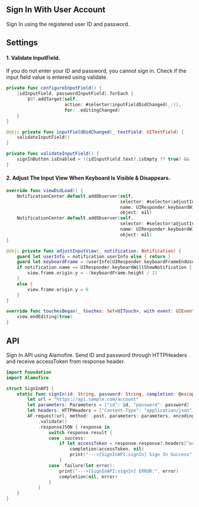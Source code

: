 ## Sign In With User Account
Sign In using the registered user ID and password.

## Settings

#### 1. Validate InputField.
If you do not enter your ID and password, you cannot sign in. Check if the input field value is entered using validate.

```swift
private func configureInputField() {
    [idInputField, passwordInputField].forEach {
        $0?.addTarget(self,
                      action: #selector(inputFieldDidChanged(_:)),
                      for: .editingChanged)
    }
}

@objc private func inputFieldDidChanged(_ textField: UITextField) {
    validateInputField()
}

private func validateInputField() {
    signInButton.isEnabled = !(idInputField.text?.isEmpty ?? true) && !(passwordInputField.text?.isEmpty ?? true)
}
```

#### 2. Adjust The Input View When Keyboard Is Visible & Disappears.
```swift
override func viewDidLoad() {
    NotificationCenter.default.addObserver(self,
                                           selector: #selector(adjustInputView(_:)),
                                           name: UIResponder.keyboardWillShowNotification,
                                           object: nil)
    NotificationCenter.default.addObserver(self,
                                           selector: #selector(adjustInputView(_:)),
                                           name: UIResponder.keyboardWillHideNotification,
                                           object: nil)
}

@objc private func adjustInputView(_ notification: Notification) {
    guard let userInfo = notification.userInfo else { return }
    guard let keyboardFrame = (userInfo[UIResponder.keyboardFrameEndUserInfoKey] as? NSValue)?.cgRectValue else { return }
    if notification.name == UIResponder.keyboardWillShowNotification {
        view.frame.origin.y = -(keyboardFrame.height / 2)
    }
    else {
        view.frame.origin.y = 0
    }
}

override func touchesBegan(_ touches: Set<UITouch>, with event: UIEvent?) {
    view.endEditing(true)
}
```

## API
Sign In API using Alamofire. Send ID and password through HTTPHeaders and receive accessToken from response header.

```swift
import Foundation
import Alamofire

struct SignInAPI {
    static func signIn(id: String, password: String, completion: @escaping (String?, Error?) -> Void) {
        let url = "https://api.sample.com/account"
        let parameters: Parameters = ["id": id, "password": password]
        let headers: HTTPHeaders = ["Content-Type": "application/json"]
        AF.request(url, method: .post, parameters: parameters, encoding: JSONEncoding.default, headers: headers)
            .validate()
            .responseJSON { response in
                switch response.result {
                case .success:
                    if let accessToken = response.response?.headers["accessToken"] {
                        completion(accessToken, nil)
                        print("--->[SignInAPI:signIn] Sign In Success")
                    }
                case .failure(let error):
                    print("--->[SignInAPI:signIn] ERROR:", error)
                    completion(nil, error)
                }
            }
    }
}
```
